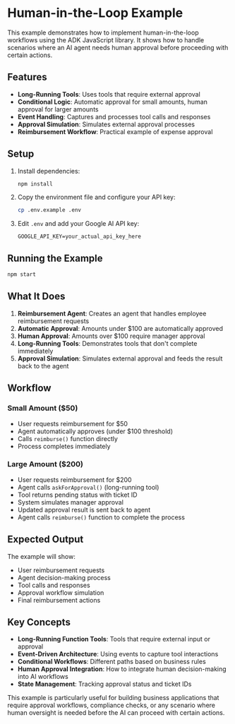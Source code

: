 # Human-in-the-Loop Example

This example demonstrates how to implement human-in-the-loop workflows using the ADK JavaScript library. It shows how to handle scenarios where an AI agent needs human approval before proceeding with certain actions.

## Features

- **Long-Running Tools**: Uses tools that require external approval
- **Conditional Logic**: Automatic approval for small amounts, human approval for larger amounts
- **Event Handling**: Captures and processes tool calls and responses
- **Approval Simulation**: Simulates external approval processes
- **Reimbursement Workflow**: Practical example of expense approval

## Setup

1. Install dependencies:
   ```bash
   npm install
   ```

2. Copy the environment file and configure your API key:
   ```bash
   cp .env.example .env
   ```

3. Edit `.env` and add your Google AI API key:
   ```
   GOOGLE_API_KEY=your_actual_api_key_here
   ```

## Running the Example

```bash
npm start
```

## What It Does

1. **Reimbursement Agent**: Creates an agent that handles employee reimbursement requests
2. **Automatic Approval**: Amounts under $100 are automatically approved
3. **Human Approval**: Amounts over $100 require manager approval
4. **Long-Running Tools**: Demonstrates tools that don't complete immediately
5. **Approval Simulation**: Simulates external approval and feeds the result back to the agent

## Workflow

### Small Amount ($50)
- User requests reimbursement for $50
- Agent automatically approves (under $100 threshold)
- Calls `reimburse()` function directly
- Process completes immediately

### Large Amount ($200)
- User requests reimbursement for $200
- Agent calls `askForApproval()` (long-running tool)
- Tool returns pending status with ticket ID
- System simulates manager approval
- Updated approval result is sent back to agent
- Agent calls `reimburse()` function to complete the process

## Expected Output

The example will show:
- User reimbursement requests
- Agent decision-making process
- Tool calls and responses
- Approval workflow simulation
- Final reimbursement actions

## Key Concepts

- **Long-Running Function Tools**: Tools that require external input or approval
- **Event-Driven Architecture**: Using events to capture tool interactions
- **Conditional Workflows**: Different paths based on business rules
- **Human Approval Integration**: How to integrate human decision-making into AI workflows
- **State Management**: Tracking approval status and ticket IDs

This example is particularly useful for building business applications that require approval workflows, compliance checks, or any scenario where human oversight is needed before the AI can proceed with certain actions.